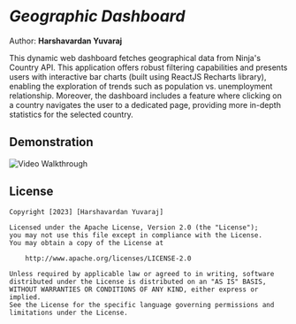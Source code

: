 # *Geographic Dashboard*

Author: **Harshavardan Yuvaraj**

This dynamic web dashboard fetches geographical data from Ninja's Country API. This application offers robust filtering capabilities and presents users with interactive bar charts (built using ReactJS Recharts library), enabling the exploration of trends such as population vs. unemployment relationship. Moreover, the dashboard includes a feature where clicking on a country navigates the user to a dedicated page, providing more in-depth statistics for the selected country.

## Demonstration

<img src='./private/Project-6-Demo.gif' title='Video Walkthrough' width='' alt='Video Walkthrough' />

## License

    Copyright [2023] [Harshavardan Yuvaraj]

    Licensed under the Apache License, Version 2.0 (the "License");
    you may not use this file except in compliance with the License.
    You may obtain a copy of the License at

        http://www.apache.org/licenses/LICENSE-2.0

    Unless required by applicable law or agreed to in writing, software
    distributed under the License is distributed on an "AS IS" BASIS,
    WITHOUT WARRANTIES OR CONDITIONS OF ANY KIND, either express or implied.
    See the License for the specific language governing permissions and
    limitations under the License.

